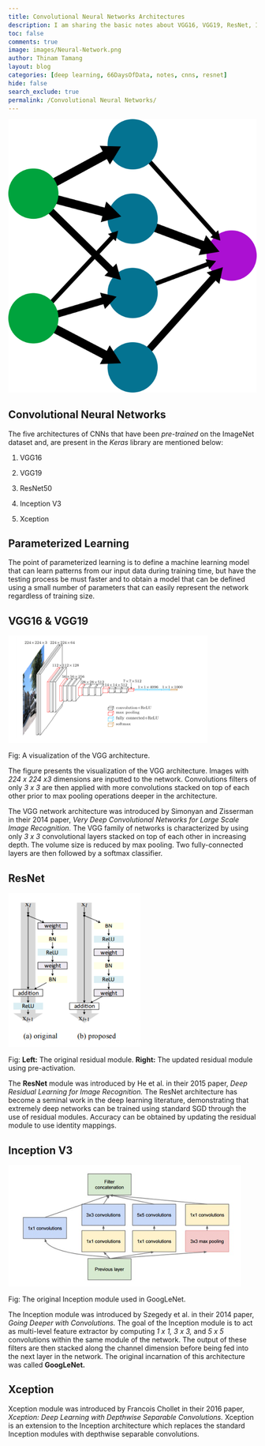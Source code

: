 ```yaml
---
title: Convolutional Neural Networks Architectures
description: I am sharing the basic notes about VGG16, VGG19, ResNet, Inception V3 and Xception. 
toc: false
comments: true
image: images/Neural-Network.png
author: Thinam Tamang
layout: blog
categories: [deep learning, 66DaysOfData, notes, cnns, resnet]
hide: false
search_exclude: true
permalink: /Convolutional Neural Networks/
---
```


![Image](https://github.com/ThinamXx/thinam.ai/blob/master/images/Neural-Network.png?raw=true)

## Convolutional Neural Networks

The five architectures of CNNs that have been *pre-trained* on the ImageNet dataset and, are present in the *Keras* library are mentioned below:

1.  VGG16

2.  VGG19

3.  ResNet50

4.  Inception V3

5.  Xception

## Parameterized Learning

The point of parameterized learning is to define a machine learning model that can learn patterns from our input data during training time, but have the testing process be must faster and to obtain a model that can be defined using a small number of parameters that can easily represent the network regardless of training size.

## VGG16 & VGG19

![Image](https://github.com/ThinamXx/thinam.ai/blob/master/images/CNNs/image1.png?raw=true)

Fig: A visualization of the VGG architecture.

The figure presents the visualization of the VGG architecture. Images with *224 x 224 x3* dimensions are inputted to the network. Convolutions filters of only *3 x 3* are then applied with more convolutions stacked on top of each other prior to max pooling operations deeper in the architecture.

The VGG network architecture was introduced by Simonyan and Zisserman in their 2014 paper, *Very Deep Convolutional Networks for Large Scale Image Recognition.* The VGG family of networks is characterized by using only *3 x 3* convolutional layers stacked on top of each other in increasing depth. The volume size is reduced by max pooling. Two fully-connected layers are then followed by a softmax classifier.

## ResNet

![Image](https://github.com/ThinamXx/thinam.ai/blob/master/images/CNNs/image2.png?raw=true)

Fig: **Left:** The original residual module. **Right:** The updated residual module using pre-activation.

The **ResNet** module was introduced by He et al. in their 2015 paper, *Deep Residual Learning for Image Recognition.* The ResNet architecture has become a seminal work in the deep learning literature, demonstrating that extremely deep networks can be trained using standard SGD through the use of residual modules. Accuracy can be obtained by updating the residual module to use identity mappings.

## Inception V3

![Image](https://github.com/ThinamXx/thinam.ai/blob/master/images/CNNs/image3.png?raw=true)

Fig: The original Inception module used in GoogLeNet.

The Inception module was introduced by Szegedy et al. in their 2014 paper, *Going Deeper with Convolutions.* The goal of the Inception module is to act as multi-level feature extractor by computing *1 x 1, 3 x 3,* and *5 x 5* convolutions within the same module of the network. The output of these filters are then stacked along the channel dimension before being fed into the next layer in the network. The original incarnation of this architecture was called **GoogLeNet.**

## Xception

Xception module was introduced by Francois Chollet in their 2016 paper, *Xception: Deep Learning with Depthwise Separable Convolutions.* Xception is an extension to the Inception architecture which replaces the standard Inception modules with depthwise separable convolutions.
